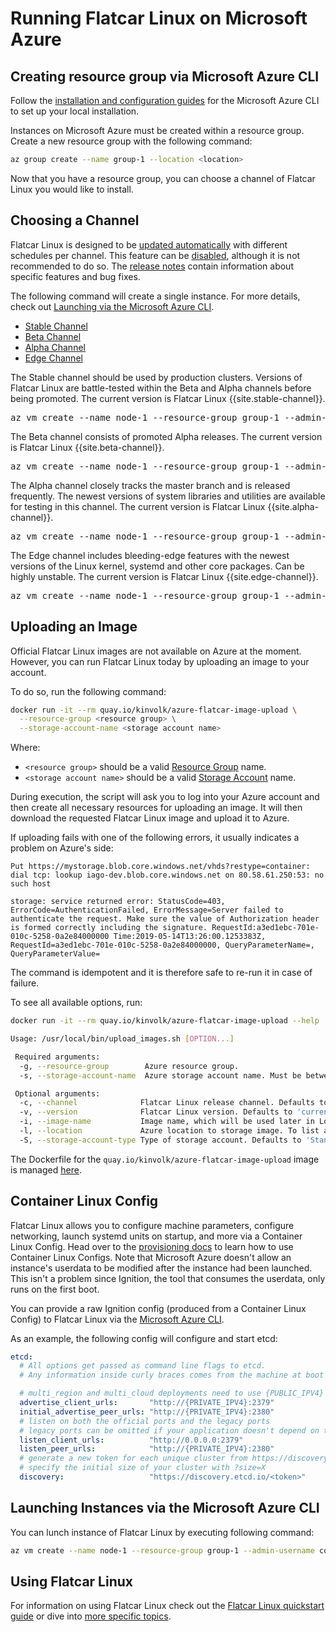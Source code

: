 # Running Flatcar Linux on Microsoft Azure

## Creating resource group via Microsoft Azure CLI

Follow the [installation and configuration guides][azure-cli] for the Microsoft Azure CLI to set up your local installation.

Instances on Microsoft Azure must be created within a resource group. Create a new resource group with the following command:

```sh
az group create --name group-1 --location <location>
```

Now that you have a resource group, you can choose a channel of Flatcar Linux you would like to install.

## Choosing a Channel

Flatcar Linux is designed to be [updated automatically][update-docs] with different schedules per channel. This feature
can be [disabled][reboot-docs], although it is not recommended to do so. The [release notes][release-notes] contain
information about specific features and bug fixes.

The following command will create a single instance. For more details, check out [Launching via the Microsoft Azure CLI][azurecli-heading].

<div id="azure-images">
  <ul class="nav nav-tabs">
    <li class="active"><a href="#stable" data-toggle="tab">Stable Channel</a></li>
    <li><a href="#beta" data-toggle="tab">Beta Channel</a></li>
    <li><a href="#alpha" data-toggle="tab">Alpha Channel</a></li>
    <li><a href="#edge" data-toggle="tab">Edge Channel</a></li>
  </ul>
  <div class="tab-content coreos-docs-image-table">
    <div class="tab-pane active" id="stable">
      <div class="channel-info">
        <p>The Stable channel should be used by production clusters. Versions of Flatcar Linux are battle-tested within
        the Beta and Alpha channels before being promoted. The current version is Flatcar Linux {{site.stable-channel}}.</p>
        <pre>az vm create --name node-1 --resource-group group-1 --admin-username core --custom-data "$(cat config.ign)" --image flatcar-stable</pre>
      </div>
    </div>
    <div class="tab-pane" id="beta">
      <div class="channel-info">
        <p>The Beta channel consists of promoted Alpha releases. The current version is Flatcar Linux {{site.beta-channel}}.</p>
        <pre>az vm create --name node-1 --resource-group group-1 --admin-username core --custom-data "$(cat config.ign)" --image flatcar-beta</pre>
      </div>
    </div>
    <div class="tab-pane" id="alpha">
      <div class="channel-info">
        <p>The Alpha channel closely tracks the master branch and is released frequently. The newest versions of system
        libraries and utilities are available for testing in this channel. The current version is Flatcar Linux {{site.alpha-channel}}.</p>
        <pre>az vm create --name node-1 --resource-group group-1 --admin-username core --custom-data "$(cat config.ign)" --image flatcar-alpha</pre>
      </div>
    </div>
    <div class="tab-pane" id="edge">
      <div class="channel-info">
        <p>The Edge channel includes bleeding-edge features with the newest versions of the Linux kernel, systemd
        and other core packages. Can be highly unstable. The current version is Flatcar Linux {{site.edge-channel}}.</p>
        <pre>az vm create --name node-1 --resource-group group-1 --admin-username core --custom-data "$(cat config.ign)" --image flatcar-edge</pre>
      </div>
    </div>
  </div>
</div>

## Uploading an Image

Official Flatcar Linux images are not available on Azure at the moment. However, you can run Flatcar Linux today by uploading an image to your account.

To do so, run the following command:
```sh
docker run -it --rm quay.io/kinvolk/azure-flatcar-image-upload \
  --resource-group <resource group> \
  --storage-account-name <storage account name>
```

Where:

- `<resource group>` should be a valid [Resource Group][resource-group] name.
- `<storage account name>` should be a valid [Storage Account][storage-account] name.

During execution, the script will ask you to log into your Azure account and then create all necessary resources for
uploading an image. It will then download the requested Flatcar Linux image and upload it to Azure.

If uploading fails with one of the following errors, it usually indicates a problem on Azure's side:

```
Put https://mystorage.blob.core.windows.net/vhds?restype=container: dial tcp: lookup iago-dev.blob.core.windows.net on 80.58.61.250:53: no such host
```

```
storage: service returned error: StatusCode=403, ErrorCode=AuthenticationFailed, ErrorMessage=Server failed to authenticate the request. Make sure the value of Authorization header is formed correctly including the signature. RequestId:a3ed1ebc-701e-010c-5258-0a2e84000000 Time:2019-05-14T13:26:00.1253383Z, RequestId=a3ed1ebc-701e-010c-5258-0a2e84000000, QueryParameterName=, QueryParameterValue=
```


The command is idempotent and it is therefore safe to re-run it in case of failure.

To see all available options, run:
```sh
docker run -it --rm quay.io/kinvolk/azure-flatcar-image-upload --help

Usage: /usr/local/bin/upload_images.sh [OPTION...]

 Required arguments:
  -g, --resource-group        Azure resource group.
  -s, --storage-account-name  Azure storage account name. Must be between 3 and 24 characters and unique within Azure.

 Optional arguments:
  -c, --channel              Flatcar Linux release channel. Defaults to 'stable'.
  -v, --version              Flatcar Linux version. Defaults to 'current'.
  -i, --image-name           Image name, which will be used later in Lokomotive configuration. Defaults to 'flatcar-<channel>'.
  -l, --location             Azure location to storage image. To list available locations run with '--locations'. Defaults to 'westeurope'.
  -S, --storage-account-type Type of storage account. Defaults to 'Standard_LRS'.
```

The Dockerfile for the `quay.io/kinvolk/azure-flatcar-image-upload` image is managed [here][azure-flatcar-image-upload].

## Container Linux Config

Flatcar Linux allows you to configure machine parameters, configure networking, launch systemd units on startup, and more
via a Container Linux Config. Head over to the [provisioning docs][cl-configs] to learn how to use Container Linux Configs.
Note that Microsoft Azure doesn't allow an instance's userdata to be modified after the instance had been launched. This
isn't a problem since Ignition, the tool that consumes the userdata, only runs on the first boot.

You can provide a raw Ignition config (produced from a Container Linux Config) to Flatcar Linux via the [Microsoft Azure CLI][azurecli-heading].

As an example, the following config will configure and start etcd:

```yaml
etcd:
  # All options get passed as command line flags to etcd.
  # Any information inside curly braces comes from the machine at boot time.

  # multi_region and multi_cloud deployments need to use {PUBLIC_IPV4}
  advertise_client_urls:       "http://{PRIVATE_IPV4}:2379"
  initial_advertise_peer_urls: "http://{PRIVATE_IPV4}:2380"
  # listen on both the official ports and the legacy ports
  # legacy ports can be omitted if your application doesn't depend on them
  listen_client_urls:          "http://0.0.0.0:2379"
  listen_peer_urls:            "http://{PRIVATE_IPV4}:2380"
  # generate a new token for each unique cluster from https://discovery.etcd.io/new?size=3
  # specify the initial size of your cluster with ?size=X
  discovery:                   "https://discovery.etcd.io/<token>"
```

## Launching Instances via the Microsoft Azure CLI

You can lunch instance of Flatcar Linux by executing following command:

```sh
az vm create --name node-1 --resource-group group-1 --admin-username core --custom-data "$(cat config.ign)" --image flatcar-alpha
```

## Using Flatcar Linux

For information on using Flatcar Linux check out the [Flatcar Linux quickstart guide][quickstart] or dive into [more specific topics][docs].

[flatcar-user]: https://groups.google.com/forum/#!forum/flatcar-linux-user
[etcd-docs]: https://github.com/flatcar-linux/etcd/tree/master/Documentation
[azurecli-heading]: #via-the-microsoft-azure-cli
[quickstart]: quickstart.md
[reboot-docs]: update-strategies.md
[azure-cli]: https://docs.microsoft.com/en-us/cli/azure/overview
[cl-configs]: provisioning.md
[irc]: irc://irc.freenode.org:6667/#flatcar
[docs]: https://docs.flatcar-linux.org/
[resource-group]: https://docs.microsoft.com/en-us/azure/architecture/best-practices/naming-conventions#naming-rules-and-restrictions
[storage-account]: https://docs.microsoft.com/en-us/azure/storage/common/storage-account-overview#naming-storage-accounts
[azure-flatcar-image-upload]: https://github.com/kinvolk/flatcar-cloud-image-uploader/blob/master/azure-flatcar-image-upload
[azurecli-heading]: #via-the-microsoft-azure-cli
[release-notes]: https://flatcar-linux.org/releases
[update-docs]: https://docs.flatcar-linux.org/os/update-strategies
